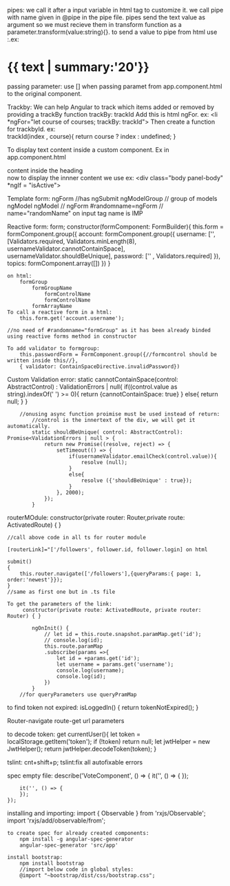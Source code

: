 pipes:
    we call it after a input variable in html tag to customize it.
    we call pipe with name given in @pipe in the pipe file.
    pipes send the text value as argument so we must recieve them in transform function as a parameter.transform(value:string){}.
    to send a value to pipe from html use :.ex:     <h1>{{ text | summary:'20'}}</h1>

passing parameter:
    use [] when passing paramet from app.component.html to the original component.
    
Trackby:
    We can help Angular to track which items added or removed by providing a trackBy function
     trackBy: trackId Add this is html ngFor. ex:  <li *ngFor="let course of courses; trackBy: trackId">
    Then create a function for trackbyId. ex:  
        trackId(index , course){
            return course ? index : undefined;
        }

To display text content inside a custom component.
    Ex in app.component.html 
        <zippy title="Heading"> <div>content inside the heading</div> </zippy>
    now to display the innner content we use <ng-content></ng-content>
    ex:
        <div class="body panel-body"
            *ngIf = "isActive">
            <ng-content></ng-content>
        </div>

Template form:
    ngForm //has ngSubmit
        ngModelGroup // group of models
            ngModel
            ngModel
    // ngForm #randomname=ngForm // name="randomName" on input tag name is IMP

Reactive form:
    form; 
    constructor(formComponent: FormBuilder){
        this.form = formComponent.group({
        account: formComponent.group({
            username: ['',[Validators.required, Validators.minLength(8), usernameValidator.cannotContainSpace],
            usernameValidator.shouldBeUnique],
            password: ['' , Validators.required]
        }),
        topics: formComponent.array([])
        })
    }

    on html:
        formGroup
            formGroupName
                formControlName
                formControlName
            formArrayName
    To call a reactive form in a html:
        this.form.get('account.username');

    //no need of #randomname="formGroup" as it has been already binded using reactive forms method in constructor

    To add validator to formgroup:
        this.passwordForm = FormComponent.group({//formcontrol should be written inside this//},
        { validator: ContainSpaceDirective.invalidPassword})

Custom Validation error:
        static cannotContainSpace(control: AbstractControl) : ValidationErrors | null{
            if((control.value as string).indexOf(' ') >= 0){
                return {cannotContainSpace: true}
            }
            else{
                return null;
            }
        }

        //onusing async function proimise must be used instead of return:
            //control is the innertext of the div, we will get it automatically.
            static shouldBeUnique( control: AbstractControl): Promise<ValidationErrors | null > {
                return new Promise((resolve, reject) => {
                    setTimeout(() => {
                        if(usernameValidator.emailCheck(control.value)){
                            resolve (null);
                        }
                        else{
                            resolve ({'shouldBeUnique' : true});
                        }
                    }, 2000);
                });
            }
    
routerMOdule:
    constructor(private router: Router,private route: ActivatedRoute) { }

    //call above code in all ts for router module

    [routerLink]="['/followers', follower.id, follower.login] on html 

    submit()
    {
        this.router.navigate(['/followers'],{queryParams:{ page: 1, order:'newest'}});
    }
    //same as first one but in .ts file

    To get the parameters of the link:
         constructor(private route: ActivatedRoute, private router: Router) { }

            ngOnInit() {
                // let id = this.route.snapshot.paramMap.get('id');
                // console.log(id);
                this.route.paramMap
                .subscribe(params =>{
                    let id = +params.get('id');
                    let username = params.get('username');
                    console.log(username);
                    console.log(id);
                })
            }
        //for queryParameters use queryPramMap

to find token not expired:
      isLoggedIn() { 
            return tokenNotExpired();
        }

Router-navigate
route-get url parameters

to decode token:
    get currentUser(){
        let token = localStorage.getItem('token');
        if (!token) 
        return null;
        let jwtHelper = new JwtHelper();
        return jwtHelper.decodeToken(token);
    }


tslint:
    cnt+shift+p;
        tslint:fix all autofixable errors

spec empty file:
    describe('VoteComponent', () => {
        it('', () => {
        });

        it('', () => {
        });
    });


installing and importing:
    import { Observable } from 'rxjs/Observable';
    import 'rxjs/add/observable/from';

    to create spec for already created components:
        npm install -g angular-spec-generator
        angular-spec-generator 'src/app'

    install bootstrap:
        npm install bootstrap
        //import below code in global styles:
        @import "~bootstrap/dist/css/bootstrap.css";